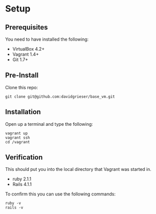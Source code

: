 # Setup

## Prerequisites

You need to have installed the following:

* VirtualBox 4.2+
* Vagrant 1.4+
* Git 1.7+

## Pre-Install

Clone this repo:

```
git clone git@github.com:davidgrieser/base_vm.git
```

## Installation 

Open up a terminal and type the following:

```
vagrant up
vagrant ssh
cd /vagrant
```

## Verification

This should put you into the local directory that Vagrant was started in.

* ruby 2.1.1
* Rails 4.1.1

To confirm this you can use the following commands:

```
ruby -v
rails -v
```

